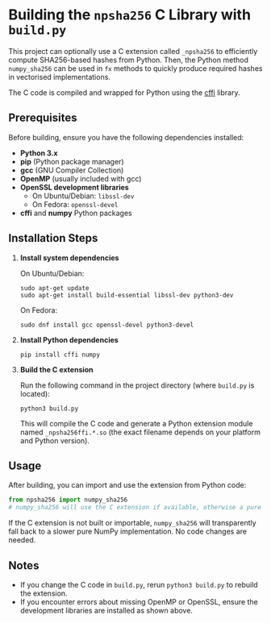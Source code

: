 # Building the `npsha256` C Library with `build.py`

This project can optionally use a C extension called `_npsha256` to efficiently compute SHA256-based hashes from Python. Then, the Python method `numpy_sha256` can be used in `fx` methods to quickly produce required hashes in vectorised implementations. 

The C code is compiled and wrapped for Python using the [cffi](https://cffi.readthedocs.io/en/latest/) library.

## Prerequisites

Before building, ensure you have the following dependencies installed:

- **Python 3.x**
- **pip** (Python package manager)
- **gcc** (GNU Compiler Collection)
- **OpenMP** (usually included with gcc)
- **OpenSSL development libraries**
  - On Ubuntu/Debian: `libssl-dev`
  - On Fedora: `openssl-devel`
- **cffi** and **numpy** Python packages

## Installation Steps

1. **Install system dependencies**

   On Ubuntu/Debian:  
   ```
   sudo apt-get update
   sudo apt-get install build-essential libssl-dev python3-dev
   ```

   On Fedora:  
   ```
   sudo dnf install gcc openssl-devel python3-devel
   ```

2. **Install Python dependencies**

   ```
   pip install cffi numpy
   ```

3. **Build the C extension**

   Run the following command in the project directory (where `build.py` is located):

   ```
   python3 build.py
   ```

   This will compile the C code and generate a Python extension module named `_npsha256ffi.*.so` (the exact filename depends on your platform and Python version).

## Usage

After building, you can import and use the extension from Python code:

```python
from npsha256 import numpy_sha256
# numpy_sha256 will use the C extension if available, otherwise a pure Python fallback.
```

If the C extension is not built or importable, `numpy_sha256` will transparently fall back to a slower pure NumPy implementation. No code changes are needed.

## Notes

- If you change the C code in `build.py`, rerun `python3 build.py` to rebuild the extension.
- If you encounter errors about missing OpenMP or OpenSSL, ensure the development libraries are installed as shown above.
